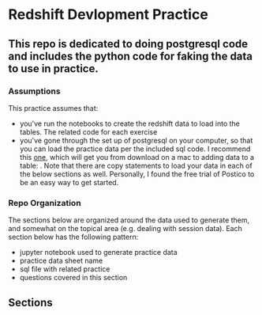 # Redshift Devlopment Practice

## This repo is dedicated to doing postgresql code and includes the python code for faking the data to use in practice.
### Assumptions
This practice assumes that: 
* you've run the notebooks to create the redshift data to load into the tables.  The related code for each exercise 
* you've gone through the set up of postgresql on your computer, so that you can load the practice data per the included sql code.  I recommend this [one](https://www.youtube.com/watch?v=zOL-_UHw510), which will get you from download on a mac to adding data to a table:   .  Note that there are copy statements to load your data in each of the below sections as well.  Personally, I found the free trial of Postico to be an easy way to get started.

### Repo Organization
The sections below are organized around the data used to generate them, and somewhat on the topical area (e.g. dealing with session data).
Each section below has the following pattern:
* jupyter notebook used to generate practice data
* practice data sheet name
* sql file with related practice
* questions covered in this section

## Sections


